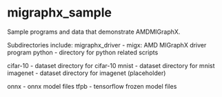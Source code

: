 # migraphx_sample

Sample programs and data that demonstrate AMDMIGraphX.

Subdirectories include:
   migraphx_driver - migx: AMD MIGraphX driver program
   python - directory for python related scripts
   
   cifar-10 - dataset directory for cifar-10
   mnist    - dataset directory for mnist
   imagenet - dataset directory for imagenet (placeholder)

   onnx     - onnx model files
   tfpb     - tensorflow frozen model files
   